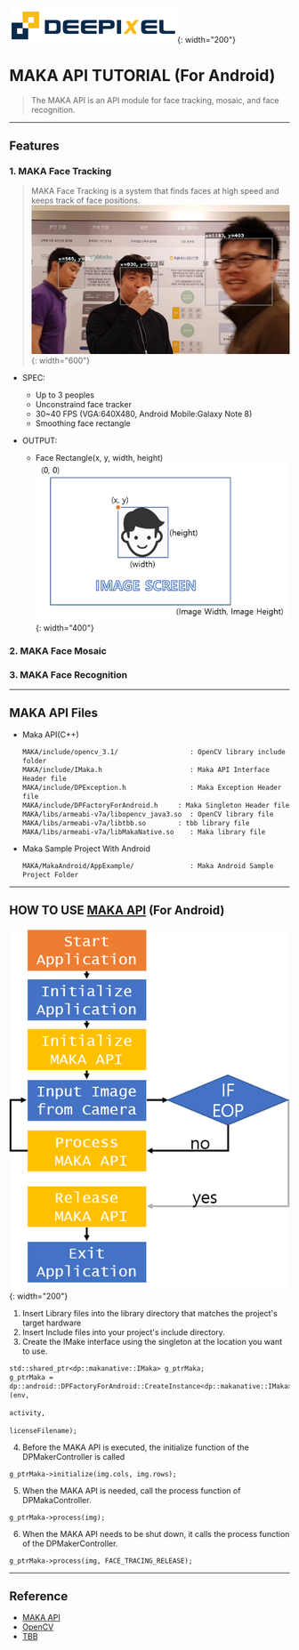 
![](./img/Deepixel_logo.PNG){: width="200"}  

MAKA API TUTORIAL (For Android)
=========================

>The MAKA API is an API module for face tracking, mosaic, and face recognition.  



***
## Features

### 1. MAKA Face Tracking

>MAKA Face Tracking is a system that finds faces at high speed and keeps track of face positions.  
![](./img/FT_SS.png){: width="600"}  

* SPEC:
	* Up to 3 peoples
	* Unconstraind face tracker  
	* 30~40 FPS (VGA:640X480, Android Mobile:Galaxy Note 8)
	* Smoothing face rectangle
 
* OUTPUT:  
	* Face Rectangle(x, y, width, height)  
	![](./img/FacePosition.png){: width="400"}	

### 2. MAKA Face Mosaic

### 3. MAKA Face Recognition

*****

## MAKA API Files
 * Maka API(C++)  
   
   ```
   MAKA/include/opencv_3.1/                  : OpenCV library include folder
   MAKA/include/IMaka.h                      : Maka API Interface Header file
   MAKA/include/DPException.h                : Maka Exception Header file
   MAKA/include/DPFactoryForAndroid.h	  : Maka Singleton Header file
   MAKA/libs/armeabi-v7a/libopencv_java3.so  : OpenCV library file
   MAKA/libs/armeabi-v7a/libtbb.so   	  : tbb library file
   MAKA/libs/armeabi-v7a/libMakaNative.so    : Maka library file
   ```
   
 * Maka Sample Project With Android
  
   ```
   MAKA/MakaAndroid/AppExample/              : Maka Android Sample Project Folder 
   ```

*****

## HOW TO USE [MAKA API][api] (For Android)
![](./img/Logic.png){: width="200"}   

1. Insert Library files into the library directory that matches the project's target hardware
2. Insert Include files into your project's include directory.
3. Create the IMake interface using the singleton at the location you want to use.  
```
std::shared_ptr<dp::makanative::IMaka> g_ptrMaka;
g_ptrMaka = dp::android::DPFactoryForAndroid::CreateInstance<dp::makanative::IMaka>(env,
                                                                                    activity,
                                                                                    licenseFilename);
```  
4. Before the MAKA API is executed, the initialize function of the DPMakerController is called  
```
g_ptrMaka->initialize(img.cols, img.rows);
```  
5. When the MAKA API is needed, call the process function of DPMakaController. 
```
g_ptrMaka->process(img);
```
6. When the MAKA API needs to be shut down, it calls the process function of the DPMakerController.   
```
g_ptrMaka->process(img, FACE_TRACING_RELEASE);
```

*****

## Reference

- [MAKA API][api]
- [OpenCV][opencv]
- [TBB][tbb]

[opencv]: http://opencv.org/
[api]: https://deepixel-dev1.github.io/makanative/api/
[tbb]: https://www.threadingbuildingblocks.org/

